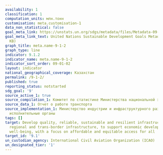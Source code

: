 ```yaml
---
availability: 1
classification: 1
computation_units: млн.тонн
customisation: meta.customisation-1
data_non_statistical: false
goal_meta_link: https://unstats.un.org/sdgs/metadata/files/Metadata-09-01-02.pdf
goal_meta_link_text: United Nations Sustainable Development Goals Metadata (PDF 375
  KB)
graph_title: meta.name-9-1-2
graph_type: line
indicator: 9.1.2
indicator_name: meta.name-9-1-2
indicator_sort_order: 09-01-02
layout: indicator
national_geographical_coverage: Казахстан
permalink: /9-1-2/
published: true
reporting_status: notstarted
sdg_goal: '9'
source_active_1: true
source_compilation_1: Комитет по статистике Министерства национальной экономики РК
source_data_1: Отчет о работе транспорта
source_implementation_1: Министерство индустрии и инфраструктурного развития РК, Местные
  исполнительные органы
tags: []
target: Develop quality, reliable, sustainable and resilient infrastructure, including
  regional and trans-border infrastructure, to support economic development and human
  well-being, with a focus on affordable and equitable access for all
target_id: '9.1'
un_custodian_agency: International Civil Aviation Organization (ICAO)
un_designated_tier: '1'
---
```

